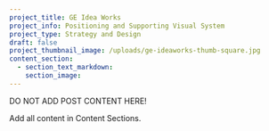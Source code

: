 ```yaml
---
project_title: GE Idea Works
project_info: Positioning and Supporting Visual System
project_type: Strategy and Design
draft: false
project_thumbnail_image: /uploads/ge-ideaworks-thumb-square.jpg
content_section:
  - section_text_markdown:
    section_image:
---
```



DO NOT ADD POST CONTENT HERE!

Add all content in Content Sections.